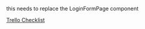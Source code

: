 this needs to replace the LoginFormPage component

[Trello Checklist](https://trello.com/c/zMbYhwB5)
